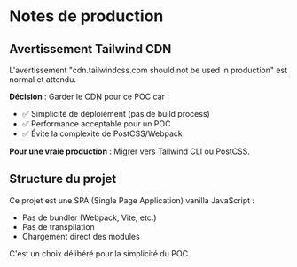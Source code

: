 # Notes de production

## Avertissement Tailwind CDN

L'avertissement "cdn.tailwindcss.com should not be used in production" est normal et attendu.

**Décision** : Garder le CDN pour ce POC car :
- ✅ Simplicité de déploiement (pas de build process)
- ✅ Performance acceptable pour un POC
- ✅ Évite la complexité de PostCSS/Webpack

**Pour une vraie production** : Migrer vers Tailwind CLI ou PostCSS.

## Structure du projet

Ce projet est une SPA (Single Page Application) vanilla JavaScript :
- Pas de bundler (Webpack, Vite, etc.)
- Pas de transpilation
- Chargement direct des modules

C'est un choix délibéré pour la simplicité du POC.